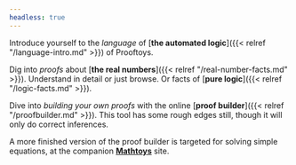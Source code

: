 ```yaml
---
headless: true
---
```


Introduce yourself to the _language_ of [**the automated logic**]({{<
relref "/language-intro.md" >}}) of Prooftoys.

Dig into _proofs_ about [**the real numbers**]({{< relref
"/real-number-facts.md" >}}).  Understand in detail or just browse.
Or facts of [**pure logic**]({{< relref "/logic-facts.md" >}}).

Dive into _building your own proofs_ with the online
[**proof builder**]({{< relref "/proofbuilder.md" >}}).  This tool
has some rough edges still, though it will only do correct
inferences.

A more finished version of the proof builder
is targeted for solving simple equations, at the
companion [**Mathtoys**](http://mathtoys.org/equations.html) site.
